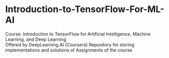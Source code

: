# Introduction-to-TensorFlow-For-ML-AI
Course: Introduction to TensorFlow for Artificial Intelligence, Machine Learning, and Deep Learning  
Offered by DeepLearning.AI (Coursera)
Repository for storing implementations and solutions of Assignments of the course
